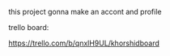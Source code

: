 this project gonna make an accont and profile



trello board: 


https://trello.com/b/qnxlH9UL/khorshidboard